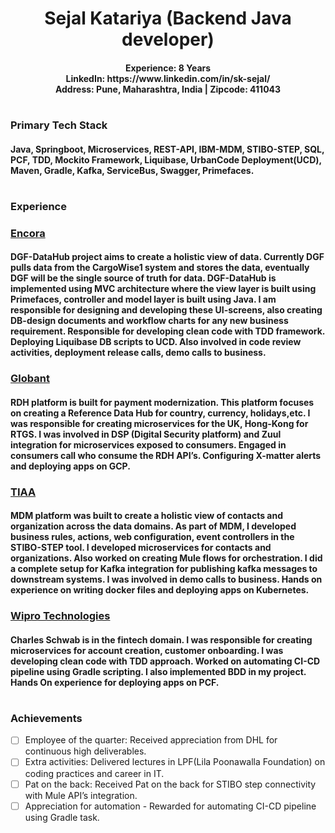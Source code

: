 <h1 align="center">
Sejal Katariya (Backend Java developer)
</h1>
<h4 align="center">
Experience: 8 Years <br/>
LinkedIn: https://www.linkedin.com/in/sk-sejal/ <br/>
Address: Pune, Maharashtra, India | Zipcode: 411043
</h4>

<h1 align="center">
 <h3>Primary Tech Stack</h3>
 <h4>
  Java, Springboot, Microservices, REST-API, IBM-MDM, STIBO-STEP, SQL, PCF, TDD, Mockito Framework, Liquibase, UrbanCode Deployment(UCD), Maven, Gradle, Kafka, ServiceBus, Swagger, Primefaces.
 </h4>
</h1>

<h1 align="center">
 <h3>Experience</h3>
</h1>
 
### [Encora]("https://www.encora.com/")
#### DGF-DataHub project aims to create a holistic view of data. Currently DGF pulls data from the CargoWise1 system and stores the data, eventually DGF will be the single source of truth for data. DGF-DataHub is implemented using MVC architecture where the view layer is built using Primefaces, controller and model layer is built using Java. I am responsible for designing and developing these UI-screens, also creating DB-design documents and workflow charts for any new business requirement. Responsible for developing clean code with TDD framework. Deploying Liquibase DB scripts to UCD. Also involved in code review activities, deployment release calls, demo calls to business.

### [Globant]("https://www.globant.com/")
#### RDH platform is built for payment modernization. This platform focuses on creating a Reference Data Hub for country, currency, holidays,etc. I was responsible for creating microservices for the UK, Hong-Kong for RTGS. I was involved in DSP (Digital Security platform) and Zuul integration for microservices exposed to consumers. Engaged in consumers call who consume the RDH API’s. Configuring X-matter alerts and deploying apps on GCP.

### [TIAA]("https://www.tiaa.org/public")
#### MDM platform was built to create a holistic view of contacts and organization across the data domains. As part of MDM, I developed business rules, actions, web configuration, event controllers in the STIBO-STEP tool. I developed microservices for contacts and organizations. Also worked on creating Mule flows for orchestration. I did a complete setup for Kafka  integration for publishing kafka messages to downstream systems. I was involved in demo calls to business. Hands on experience on writing docker files and deploying apps on Kubernetes.

### [Wipro Technologies]("https://www.wipro.com/")
#### Charles Schwab is in the fintech domain. I was responsible for creating microservices for account creation, customer onboarding. I was developing clean code with TDD approach. Worked on automating CI-CD pipeline using Gradle scripting. I also implemented BDD in my project. Hands On experience for deploying apps on PCF.

<h1 align="center">
 <h3>Achievements</h3>
</h1>

- [ ] Employee of the quarter: Received appreciation from DHL for continuous high deliverables.
- [ ] Extra activities: Delivered lectures in LPF(Lila Poonawalla Foundation) on coding practices and career in IT.
- [ ] Pat on the back: Received Pat on the back for STIBO step connectivity with Mule API’s integration.
- [ ] Appreciation for automation - Rewarded for automating CI-CD pipeline using Gradle task.

